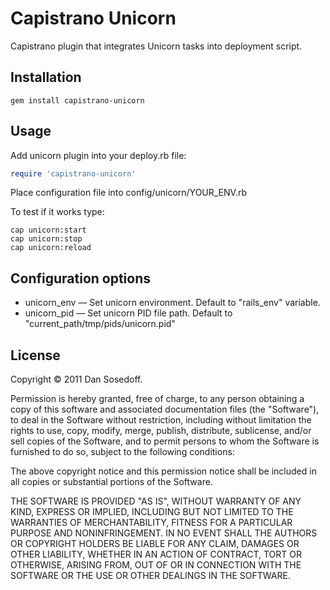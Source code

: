 # Capistrano Unicorn

Capistrano plugin that integrates Unicorn tasks into deployment script.

## Installation

```
gem install capistrano-unicorn
```

## Usage

Add unicorn plugin into your deploy.rb file:

```ruby
require 'capistrano-unicorn'
```

Place configuration file into config/unicorn/YOUR_ENV.rb

To test if it works type:

```
cap unicorn:start
cap unicorn:stop
cap unicorn:reload
```

## Configuration options

- unicorn_env &mdash; Set unicorn environment. Default to "rails_env" variable.
- unicorn_pid &mdash; Set unicorn PID file path. Default to "current_path/tmp/pids/unicorn.pid"

## License

Copyright © 2011 Dan Sosedoff.

Permission is hereby granted, free of charge, to any person obtaining a copy of this software and associated documentation files (the "Software"), to deal in the Software without restriction, including without limitation the rights to use, copy, modify, merge, publish, distribute, sublicense, and/or sell copies of the Software, and to permit persons to whom the Software is furnished to do so, subject to the following conditions:

The above copyright notice and this permission notice shall be included in all copies or substantial portions of the Software.

THE SOFTWARE IS PROVIDED "AS IS", WITHOUT WARRANTY OF ANY KIND, EXPRESS OR IMPLIED, INCLUDING BUT NOT LIMITED TO THE WARRANTIES OF MERCHANTABILITY, FITNESS FOR A PARTICULAR PURPOSE AND NONINFRINGEMENT. IN NO EVENT SHALL THE AUTHORS OR COPYRIGHT HOLDERS BE LIABLE FOR ANY CLAIM, DAMAGES OR OTHER LIABILITY, WHETHER IN AN ACTION OF CONTRACT, TORT OR OTHERWISE, ARISING FROM, OUT OF OR IN CONNECTION WITH THE SOFTWARE OR THE USE OR OTHER DEALINGS IN THE SOFTWARE.